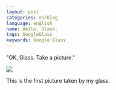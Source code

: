 ```yaml
---
layout: post
categories: en/blog
language: english
name: Hello, Glass.
tags: GoogleGlass
keywords: Google Glass
---
```


"OK, Glass. Take a picture."

<img src="https://dl.dropboxusercontent.com/u/12208857/img/20131010_164456_360_1.jpg" class="image-on-frame image-fade">

This is the first picture taken by my glass.
